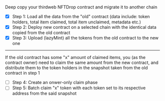 Deep copy your thirdweb NFTDrop contract and migrate it to another chain

- [x] Step 1: Load all the data from the "old" contract (data include: token holders, total item claimed, total item unclaimed, metadata etc.)
- [x] Step 2: Deploy new contract on a selected chain with the identical data copied from the old contract
- [x] Step 3: Upload (lazyMint) all the tokens from the old contract to the new one

---
If the old contract has some "x" amount of claimed items, you (as the contract owner) need to claim the same amount from the new contract, 
and distribute them to the token holders in the snapshot taken from the old contract in step 1

- [ ] Step 4: Create an onwer-only claim phase
- [ ] Step 5: Batch claim "x" token with each token set to its respective address from the said snapshot
